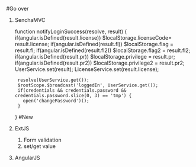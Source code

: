 #Go over
1. SenchaMVC

      function notifyLoginSuccess(resolve, result) {
        if(angular.isDefined(result.license))
            $localStorage.licenseCode= result.license;
        if(angular.isDefined(result.fl))
            $localStorage.flag = result.fl;
        if(angular.isDefined(result.fl2))
            $localStorage.flag2 = result.fl2;
        if(angular.isDefined(result.pr))
            $localStorage.privilege = result.pr;
        if(angular.isDefined(result.pr2))
            $localStorage.privilege2 = result.pr2;
        UserService.set(result);
        LicenseService.set(result.license);

        resolve(UserService.get());
        $rootScope.$broadcast('loggedIn', UserService.get());
        if(credentials && credentials.password && credentials.password.slice(0, 3) == 'tmp') {
          open('changePassword')();
        }
      }
#New
1. ExtJS
    1. Form validation
    1. set/get value
1. AngularJS

